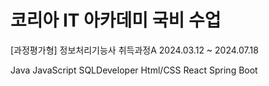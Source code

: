# 코리아 IT 아카데미 국비 수업
[과정평가형] 정보처리기능사 취득과정A 2024.03.12 ~ 2024.07.18

Java
JavaScript
SQLDeveloper
Html/CSS
React
Spring Boot
